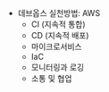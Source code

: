 - 데브옵스 실천방법: AWS
	- CI (지속적 통합)
	- CD (지속적 배포)
	- 마이크로서비스
	- IaC
	- 모니터링과 로깅
	- 소통 및 협업

<!--stackedit_data:
eyJoaXN0b3J5IjpbNTE1NzYyMDI3XX0=
-->